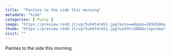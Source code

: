 ```yaml
---
title:  "Panties to the side this morning"
metadate: "hide"
categories: [ Pussy ]
image: "https://preview.redd.it/vgr5uh4t4cm51.jpg?auto=webp&s=265d186aaecbcc1619a8f6aafc1bcc090d5536df"
thumb: "https://preview.redd.it/vgr5uh4t4cm51.jpg?width=1080&crop=smart&auto=webp&s=a47ab37cc071fc187fafd0821a4ebfc24728c8a7"
visit: ""
---
```

Panties to the side this morning
